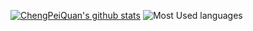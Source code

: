 [![ChengPeiQuan's github stats](https://github-readme-stats.vercel.app/api?username=chengpeiquan&theme=vue&show_icons=true&include_all_commits=true&count_private=true&hide_title=true&layout=compact&hide_border=true&bg_color=ffffff00)](https://github.com/anuraghazra/github-readme-stats)
![Most Used languages](https://github-stats.liuli.lol/api/top-langs/?username=chengpeiquan&layout=compact&theme=vue&langs_count=10&hide=html,stylus&card_width=290&hide_border=true&bg_color=ffffff00)

<!--
### Hi there 👋

**chengpeiquan/chengpeiquan** is a ✨ _special_ ✨ repository because its `README.md` (this file) appears on your GitHub profile.

Here are some ideas to get you started:

- 🔭 I’m currently working on ...
- 🌱 I’m currently learning ...
- 👯 I’m looking to collaborate on ...
- 🤔 I’m looking for help with ...
- 💬 Ask me about ...
- 📫 How to reach me: ...
- 😄 Pronouns: ...
- ⚡ Fun fact: ...

参考文档：
https://github.com/anuraghazra/github-readme-stats/blob/master/docs/readme_cn.md
-->
